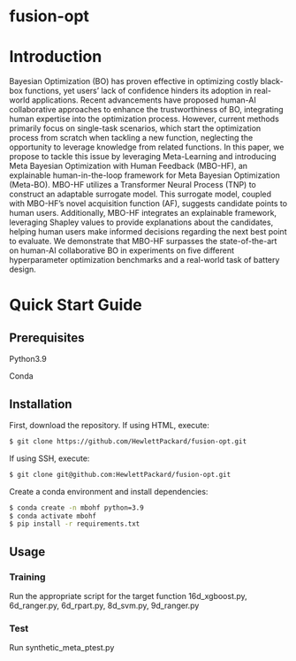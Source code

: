 # fusion-opt

<h1> Introduction </h1>
Bayesian Optimization (BO) has proven effective in optimizing costly black-box
functions, yet users’ lack of confidence hinders its adoption in real-world applications. 
Recent advancements have proposed human-AI collaborative approaches to
enhance the trustworthiness of BO, integrating human expertise into the optimization process. 
However, current methods primarily focus on single-task scenarios,
which start the optimization process from scratch when tackling a new function,
neglecting the opportunity to leverage knowledge from related functions. In this
paper, we propose to tackle this issue by leveraging Meta-Learning and introducing
Meta Bayesian Optimization with Human Feedback (MBO-HF), an explainable
human-in-the-loop framework for Meta Bayesian Optimization (Meta-BO). MBO-HF
utilizes a Transformer Neural Process (TNP) to construct an adaptable surrogate
model. This surrogate model, coupled with MBO-HF’s novel acquisition function
(AF), suggests candidate points to human users. Additionally, MBO-HF integrates
an explainable framework, leveraging Shapley values to provide explanations about
the candidates, helping human users make informed decisions regarding the next
best point to evaluate. We demonstrate that MBO-HF surpasses the state-of-the-art
on human-AI collaborative BO in experiments on five different hyperparameter
optimization benchmarks and a real-world task of battery design.

<h1>Quick Start Guide</h1>
<h2>Prerequisites</h2>
Python3.9

Conda

## Installation
First, download the repository. If using HTML, execute:
```bash
$ git clone https://github.com/HewlettPackard/fusion-opt.git
```

If using SSH, execute:
```bash
$ git clone git@github.com:HewlettPackard/fusion-opt.git
```


Create a conda environment and install dependencies:
```bash
$ conda create -n mbohf python=3.9
$ conda activate mbohf
$ pip install -r requirements.txt
```

## Usage

<h3>Training  </h3> Run the appropriate script for the target function 16d_xgboost.py, 6d_ranger.py, 6d_rpart.py, 8d_svm.py, 9d_ranger.py
<h3>Test</h3>  Run synthetic_meta_ptest.py








